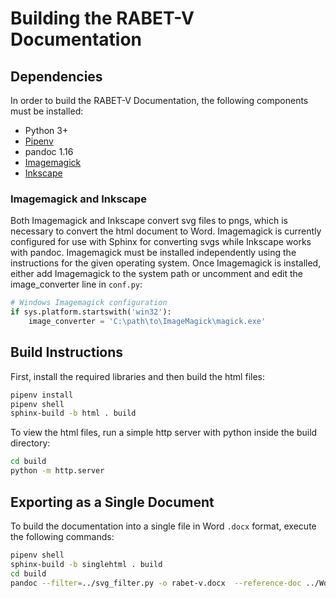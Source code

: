 # Building the RABET-V Documentation

## Dependencies

In order to build the RABET-V Documentation, the following components must be installed:

- Python 3+
- [Pipenv](https://pipenv.pypa.io/en/latest/)
- pandoc 1.16
- [Imagemagick](https://imagemagick.org/index.php)
- [Inkscape](https://inkscape.org/)

### Imagemagick and Inkscape

Both Imagemagick and Inkscape convert svg files to pngs, which is necessary to convert the html document to Word. Imagemagick is currently configured for use with Sphinx for converting svgs while Inkscape works with pandoc. Imagemagick must be installed independently using the instructions for the given operating system. Once Imagemagick is installed, either add Imagemagick to the system path or uncomment and edit the image_converter line in `conf.py`:

```py
# Windows Imagemagick configuration
if sys.platform.startswith('win32'):
    image_converter = 'C:\path\to\ImageMagick\magick.exe'
```

## Build Instructions

First, install the required libraries and then build the html files:

```sh
pipenv install
pipenv shell
sphinx-build -b html . build
```

To view the html files, run a simple http server with python inside the build directory:

```sh
cd build
python -m http.server
```

## Exporting as a Single Document

To build the documentation into a single file in Word `.docx` format, execute the following commands:

```sh
pipenv shell
sphinx-build -b singlehtml . build
cd build
pandoc --filter=../svg_filter.py -o rabet-v.docx  --reference-doc ../WorkingModel/RABET-V\ Working\ Model\ 0.1\ 20200423.docx toctree.html
```
